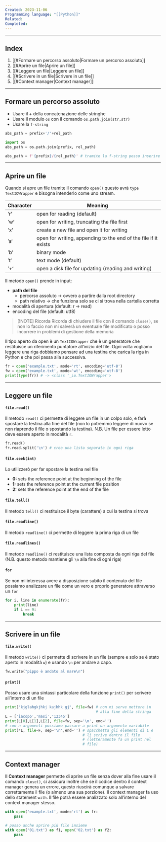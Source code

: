 ```yaml
---
Created: 2023-11-06
Programming language: "[[Python]]"
Related: 
Completed:
---
```

---
## Index

1. [[#Formare un percorso assoluto|Formare un percorso assoluto]]
2. [[#Aprire un file|Aprire un file]]
3. [[#Leggere un file|Leggere un file]]
4. [[#Scrivere in un file|Scrivere in un file]]
5. [[#Context manager|Context manager]]
---
## Formare un percorso assoluto
- Usare il + della concatenazione delle stringhe
- Usare il modulo `os` con il comando `os.path.join(str,str)`
- Usare la `f-string`

```python
abs_path = prefix+'/'+rel_path

import os
abs_path = os.path.join(prefix, rel_path)

abs_path = f'{prefix}/{rel_path}' # tramite la f-string posso inserire automaticamente dentro la stringa stessa delle variabili
```

---
## Aprire un file
Quando si apre un file tramite il comando `open()` questo avrà `type` `TextIOWrapper` e bisogna intenderlo come uno stream.

| Character | Meaning                                                         |
| --------- | --------------------------------------------------------------- |
| ‘r’       | open for reading (default)                                      |
| ’w‘       | open for writing, truncating the file first                     |
| 'x'       | create a new file and open it for writing                       |
| ’a‘       | open for writing, appending to the end of the file if it exists |
| ’b‘       | binary mode                                                     |
| ’t‘       | text mode (default)                                             |
| ’+‘       | open a disk file for updating (reading and writing)             |

Il metodo `open()` prende in input:
- **path del file** 
	- percorso assoluto → ovvero a partire dalla root directory
	- path relativo → che funziona solo se ci si trova nella cartella corretta
- modalità di apertura (default: r → read)
- encoding del file (default: utf8)

>[!NOTE] Ricorda
>Ricorda di chiudere il file con il comando `close()`, se non lo faccio non mi salverà un eventuale file modificato o posso incorrere in problemi di gestione della memoria

Il tipo aperto da open è un `TextIOWrapper` che è un generatore che restituisce un riferimento puntatore all’inizio del file. Ogni volta vogliamo leggere una riga dobbiamo pensare ad una testina che carica la riga in Python e che poi passa alla successiva.

```python
fr = open('example.txt', mode='rt', encoding='utf-8')
fw = open('example.txt', mode='wt', encoding='utf-8')
print(type(fr)) # -> <class '_io.TextIOWrapper'>
```

---
## Leggere un file
#### `file.read()`
Il metodo `read()` ci permette di leggere un file in un colpo solo, e farà spostare la testina alla fine del file (non lo potremmo leggere di nuovo se non riaprendo il file o spostando la testina). N.B. Un file per essere letto deve essere aperto in modalità `r`.
```python
fr.read()
fr.read.split('\n') # creo una lista separata in ogni riga
```

#### `file.seek(int)`
Lo utilizzerò per far spostare la testina nel file
- **0:** sets the reference point at the beginning of the file
- **1:** sets the reference point at the current file position
- **2:** sets the reference point at the end of the file

#### `file.tell()`
Il metodo `tell()` ci restituisce il byte (carattere) a cui la testina si trova

#### `file.readline()`
Il metodo `readline()` ci permette di leggere la prima riga di un file

#### `file.readlines()`
Il metodo `readline()` ci restituisce una lista composta da ogni riga del file (N.B. questo metodo mantiene gli `\n` alla fine di ogni riga)

#### `for`
Se non mi interessa avere a disposizione subito il contenuto del file possiamo analizzare un file come un vero e proprio generatore attraverso un `for`
```python
for i, line in enumerate(fr):
    print(line)
    if i == 9:
        break
```

---
## Scrivere in un file
#### `file.write()`
Il metodo `write()` ci permette di scrivere in un file (sempre e solo se è stato aperto in modalità `w`) e usando `\n` per andare a capo.
```python
fw.write("pippo è andato al mare\n")
```

#### `print()`
Posso usare una sintassi particolare della funzione `print()` per scrivere all’interno di un file
```python
print("kjglahgkjhkj kajhhk gj", file=fw) # non mi serve mettere \n
										 # alla fine della stringa
L = ['iacopo','masi','12345']
print(L[0],L[1],L[2], file=fw, sep='\n', end='')
# con n argomenti possiamo passare a print un argomento variabile
print(*L, file=F, sep='\n',end='') # spacchetta gli elementi di L e
								   # li scrive dentro il file
								   # (letteramente fa un print nel
								   # file)
```

---
## Context manager
Il **Context manager** permette di aprire un file senza dover alla fine usare il comando `close()`, ci assicura inoltre che se il codice dentro il context manager genera un errore, questo riuscirà comunque a salvare correttamente il file (o almeno una sua porzione). Il context manager fa uso dello statement `with`.
Il file potrà essere analizzato solo all’interno del context manager stesso.

```python
with open('example.txt', mode='rt') as fr:
	pass

# posso anche aprire più file insieme
with open('01.txt') as f1, open('02.txt') as f2:
	pass
```